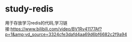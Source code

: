 # study-redis
用于存放学习redis的代码,学习链接:https://www.bilibili.com/video/BV1Rv41177Af?p=1&amp;vd_source=3324cfe3dafd4aa69d6bf6682c2f9a94
